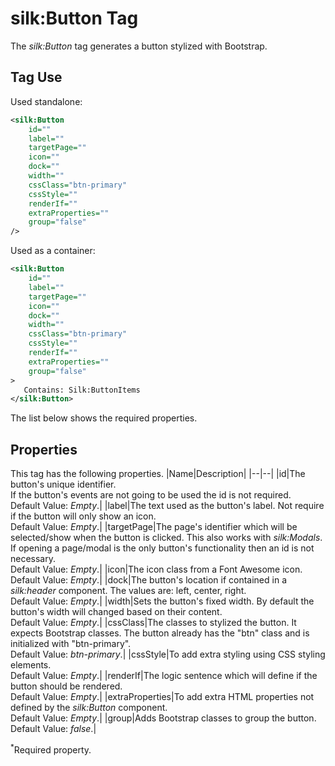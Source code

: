 # silk:Button Tag
The *silk:Button* tag generates a button stylized with Bootstrap.

## Tag Use
Used standalone:
```xml
<silk:Button
    id=""
    label=""
    targetPage=""
    icon=""
    dock=""
    width=""
    cssClass="btn-primary"
    cssStyle=""
    renderIf=""
    extraProperties=""
    group="false"
/>
```
Used as a container:
```xml
<silk:Button
    id=""
    label=""
    targetPage=""
    icon=""
    dock=""
    width=""
    cssClass="btn-primary"
    cssStyle=""
    renderIf=""
    extraProperties=""
    group="false"
>
   Contains: Silk:ButtonItems
</silk:Button>
```
The list below shows the required properties.

## Properties
This tag has the following properties.
|Name|Description|
|--|--|
|id|The button's unique identifier.<br>If the button's events are not going to be used the id is not required.<br>Default Value: *Empty*.|
|label|The text used as the button's label. Not require if the button will only show an icon.<br>Default Value: *Empty*.|
|targetPage|The page's identifier which will be selected/show when the button is clicked. This also works with *silk:Modals*.<br>If opening a page/modal is the only button's functionality then an id is not necessary.<br>Default Value: *Empty*.|
|icon|The icon class from a Font Awesome icon.<br>Default Value: *Empty*.|
|dock|The button's location if contained in a *silk:header* component. The values are: left, center, right.<br>Default Value: *Empty*.|
|width|Sets the button's fixed width. By default the button's width will changed based on their content.<br>Default Value: *Empty*.|
|cssClass|The classes to stylized the button. It expects Bootstrap classes. The button already has the "btn" class and is initialized with "btn-primary".<br>Default Value: *btn-primary*.|
|cssStyle|To add extra styling using CSS styling elements.<br>Default Value: *Empty*.|
|renderIf|The logic sentence which will define if the button should be rendered.<br>Default Value: *Empty*.|
|extraProperties|To add extra HTML properties not defined by the *silk:Button* component.<br>Default Value: *Empty*.|
|group|Adds Bootstrap classes to group the button.<br>Default Value: *false*.|

<sup>*</sup>Required property.
